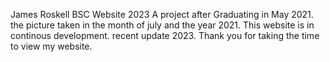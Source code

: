 James Roskell BSC
Website
2023
A project after Graduating in May 2021.
the picture taken in the month of july and the year  2021. 
This website is in continous development. recent update 2023.
Thank you for taking the time to view my website.
